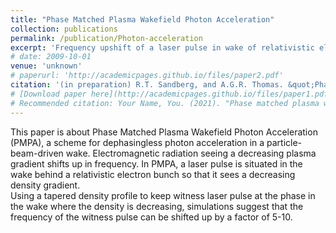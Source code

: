 ```yaml
---
title: "Phase Matched Plasma Wakefield Photon Acceleration"
collection: publications
permalink: /publication/Photon-acceleration
excerpt: 'Frequency upshift of a laser pulse in wake of relativistic electron beam.'
# date: 2009-10-01
venue: 'unknown'
# paperurl: 'http://academicpages.github.io/files/paper2.pdf'
citation: '(in preparation) R.T. Sandberg, and A.G.R. Thomas. &quot;Phase Matched Plasma Wakefield Photon Acceleration.&quot;'
# [Download paper here](http://academicpages.github.io/files/paper1.pdf)
# Recommended citation: Your Name, You. (2021). "Phase matched plasma wakefield photon acceleration." <i>Journal 1</i>. 1(1).
---
```

This paper is about Phase Matched Plasma Wakefield Photon Acceleration (PMPA), 
a scheme for dephasingless photon acceleration in a particle-beam-driven wake. 
Electromagnetic radiation seeing a decreasing plasma gradient shifts up in frequency.
In PMPA, a laser pulse is situated in the wake behind a relativistic electron bunch so that it sees a decreasing density gradient.  
Using a tapered density profile to keep witness laser pulse at the phase in the wake where the density is decreasing, 
simulations suggest that the frequency of the witness pulse can be shifted up by a factor of 5-10. 

